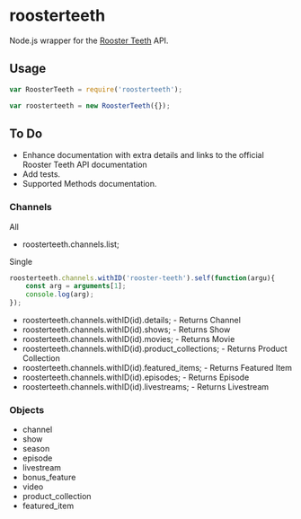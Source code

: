 # roosterteeth

Node.js wrapper for the [Rooster Teeth](https://roosterteeth.com) API.

## Usage

```js
var RoosterTeeth = require('roosterteeth');

var roosterteeth = new RoosterTeeth({});
```

## To Do

* Enhance documentation with extra details and links to the official Rooster Teeth API documentation
* Add tests.
* Supported Methods documentation.

### Channels

All
* roosterteeth.channels.list;

Single

```js
roosterteeth.channels.withID('rooster-teeth').self(function(argu){
    const arg = arguments[1];
    console.log(arg);
});
```
* roosterteeth.channels.withID(id).details; - Returns Channel
* roosterteeth.channels.withID(id).shows; - Returns Show
* roosterteeth.channels.withID(id).movies; - Returns Movie
* roosterteeth.channels.withID(id).product_collections; - Returns Product Collection
* roosterteeth.channels.withID(id).featured_items; - Returns Featured Item
* roosterteeth.channels.withID(id).episodes; - Returns Episode
* roosterteeth.channels.withID(id).livestreams; - Returns Livestream


### Objects
* channel
* show
* season
* episode
* livestream
* bonus_feature
* video
* product_collection
* featured_item